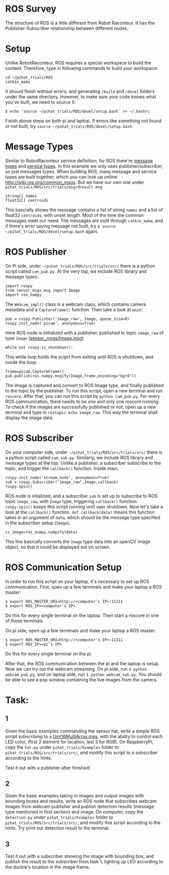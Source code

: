 # ROS Survey
The structure of ROS is a little different from Robot Raconteur. It has the Publisher-Subscriber relationship between different nodes.

# Setup
Unlike RobotRaconteur, ROS requires a special workspace to build the content. Therefore, type in following commands to build your workspace:
```
cd ~/pihat_trials/ROS
catkin_make
```
It should finish without errors, and generating `/build` and `/devel` folders under the same directory. However, to make sure your code knows what you've built, we need to source it:
```
$ echo 'source ~/pihat_trials/ROS/devel/setup.bash' >> ~/.bashrc 
```
Finish above steps on both pi and laptop. If errors like something not found or not built, try `source ~/pihat_trials/ROS/devel/setup.bash`.

# Message Types
Similar to RobotRaconteur service definition, for ROS there're [message types](http://wiki.ros.org/Messages) and [service types](http://wiki.ros.org/Services). In this example we only uses publisher/subscriber, so just messages types.
When building ROS, many message and service types are built together, which you can look up online: http://wiki.ros.org/common_msgs. But we have our own one under `pihat_trials/ROS/src/trials/msg/dresult.msg`
```
string[] names
float32[] centroids
```
This bascially shows the message contains a list of string `names` and a list of float32 `centroids`, with unset length. Most of the time the common messages meet our need. The messages are built through `catkin_make`, and if there's error saying message not built, try `$ source ~/pihat_trials/ROS/devel/setup.bash` again.

# ROS Publisher
On Pi side, under `~/pihat_trials/ROS/src/trials/src/` there is a python script called `cam_pub.py`. At the very top, we include ROS library and message types:
``` 
import rospy
from sensor_msgs.msg import Image
import ros_numpy
```
The `Webcam_impl()` class is a webcam class, which contains camera metadata and a `CaptureFrame()` function. Then take a look at `main`:
```
pub = rospy.Publisher('image_raw', Image, queue_size=0) 
rospy.init_node('picam', anonymous=True) 
```
Here ROS node is initialized with a publisher, published to topic `image_raw` of type `Image` ([sensor_msgs/Image.msg](http://docs.ros.org/melodic/api/sensor_msgs/html/msg/Image.html))
```
while not rospy.is_shutdown(): 
```
This while loop holds the sciprt from exiting until ROS is shutdown, and inside the loop:
```
frame=picam.CaptureFrame() 
pub.publish(ros_numpy.msgify(Image,frame,encoding="bgr8")) 
```
The image is captured and convert to ROS Image type, and finally published to the topic by the publisher.
To run this script, open a new terminal and run `roscore`. After that, you can run this script by `python cam_pub.py`.
For every ROS communication, there needs to be one and only one roscore running. To check if the images are successfully published or not, open up a new terminal and type in `rostopic echo image_raw`.
This way the terminal shall display the image data.

# ROS Subscriber
On your computer side, under `~/pihat_trials/ROS/src/trials/src/` there is a python script called `cam_sub.py`. Similarly, we include ROS library and message types at the top.
Unlike a publisher, a subscriber subscribe to the topic, and trigger the `callback()` function. Inside main, 
```
rospy.init_node('stream_node', anonymous=True)
sub = rospy.Subscriber("image_raw",Image,callback)
rospy.spin()
```
ROS node is intialized, and a subscriber `sub` is set up to subscribe to ROS topic `image_raw`, with `Image` type, triggering `callback()` function. `rospy.spin()` keeps this script running until user shutdown. Now let's take a look at the `callback()` function.
`def callback(data)` means this function takes in an argument of `data`, which should be the message type specified in the subscriber setup (`Image`). 
```
cv_image=ros_numpy.numpify(data)
```
This line basically converts the `Image` type data into an openCV image object, so that it could be displayed out on screen.

# ROS Communication Setup
In order to run this script on your laptop, it's necessary to set up ROS communication. First, open up a few terminals and make your laptop a ROS master:
```
$ export ROS_MASTER_URI=http://<computer's IP>:11311
$ export ROS_IP=<computer's IP>
```
Do this for every single terminal on the laptop. Then start a roscore in one of those terminals

On pi side, open up a few terminals and make your laptop a ROS master:
```
$ export ROS_MASTER_URI=http://<computer's IP>:11311
$ export ROS_IP=<pi's IP>
```
Do this for every single terminal on the pi.

After that, the ROS communication between the pi and the laptop is setup. Now we can try out the webcam streaming. On pi side, run `$ python webcam_pub.py`, and on laptop side, run `$ python webcam_sub.py`. You should be able to see a pop window containing the live images from the camera.


# Task:
## 1

Given the basic examples commanding the sensor hat, write a simple ROS script subscribing to a [Uint16MultiArray.msg](http://docs.ros.org/melodic/api/std_msgs/html/msg/UInt16MultiArray.html), with the ability to control each LED color, (first 2 element for location, last 3 for RGB).
On RaspberryPi, copy the `hat.py` under `pihat_trials/Examples` folder to `pihat_trials/ROS/src/trials/src/`, and modify this script to a subscriber according to the hints.

Test it out with a publisher after finished!
## 2
Given the basic examples taking in images and output images with bounding boxes and results, write an ROS node that subscribes webcam images from webcam publisher and publish detection results (message type mentioned in first section) and image. 
On computer, copy the `detection.py` under `pihat_trials/Examples` folder to `pihat_trials/ROS/src/trials/src/`, and modify this script according to the hints. Try print out detection result to the terminal.

## 3
Test it out with a subscriber showing the image with bounding box, and publish the result to the subscriber from task 1, lighting up LED according to the duckie's location in the image frame.
